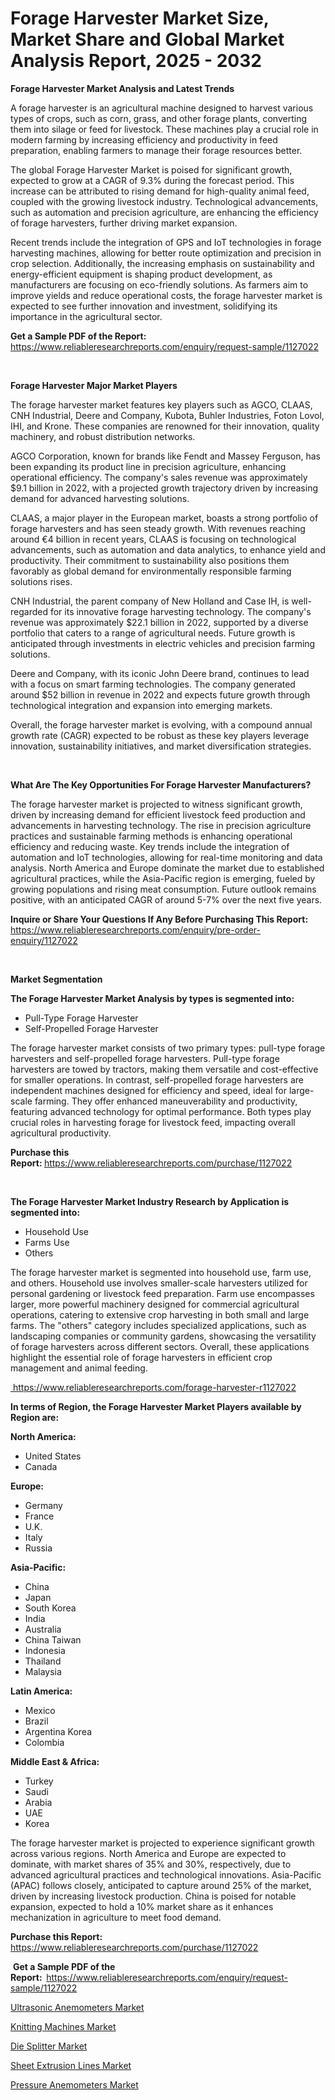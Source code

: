 <p><h1>Forage Harvester Market Size, Market Share and Global Market Analysis Report, 2025 - 2032</h1></p><p><strong>Forage Harvester Market Analysis and Latest Trends</strong></p>
<p><p>A forage harvester is an agricultural machine designed to harvest various types of crops, such as corn, grass, and other forage plants, converting them into silage or feed for livestock. These machines play a crucial role in modern farming by increasing efficiency and productivity in feed preparation, enabling farmers to manage their forage resources better.</p><p>The global Forage Harvester Market is poised for significant growth, expected to grow at a CAGR of 9.3% during the forecast period. This increase can be attributed to rising demand for high-quality animal feed, coupled with the growing livestock industry. Technological advancements, such as automation and precision agriculture, are enhancing the efficiency of forage harvesters, further driving market expansion.</p><p>Recent trends include the integration of GPS and IoT technologies in forage harvesting machines, allowing for better route optimization and precision in crop selection. Additionally, the increasing emphasis on sustainability and energy-efficient equipment is shaping product development, as manufacturers are focusing on eco-friendly solutions. As farmers aim to improve yields and reduce operational costs, the forage harvester market is expected to see further innovation and investment, solidifying its importance in the agricultural sector.</p></p>
<p><strong>Get a Sample PDF of the Report:&nbsp;</strong> <a href="https://www.reliableresearchreports.com/enquiry/request-sample/1127022?utm_campaign=36&utm_medium=2&utm_source=Github&utm_content=ia&utm_term=21022025&utm_id=forage-harvester">https://www.reliableresearchreports.com/enquiry/request-sample/1127022</a></p>
<p>&nbsp;</p>
<p><strong>Forage Harvester Major Market Players</strong></p>
<p><p>The forage harvester market features key players such as AGCO, CLAAS, CNH Industrial, Deere and Company, Kubota, Buhler Industries, Foton Lovol, IHI, and Krone. These companies are renowned for their innovation, quality machinery, and robust distribution networks.</p><p>AGCO Corporation, known for brands like Fendt and Massey Ferguson, has been expanding its product line in precision agriculture, enhancing operational efficiency. The company's sales revenue was approximately $9.1 billion in 2022, with a projected growth trajectory driven by increasing demand for advanced harvesting solutions.</p><p>CLAAS, a major player in the European market, boasts a strong portfolio of forage harvesters and has seen steady growth. With revenues reaching around €4 billion in recent years, CLAAS is focusing on technological advancements, such as automation and data analytics, to enhance yield and productivity. Their commitment to sustainability also positions them favorably as global demand for environmentally responsible farming solutions rises.</p><p>CNH Industrial, the parent company of New Holland and Case IH, is well-regarded for its innovative forage harvesting technology. The company's revenue was approximately $22.1 billion in 2022, supported by a diverse portfolio that caters to a range of agricultural needs. Future growth is anticipated through investments in electric vehicles and precision farming solutions.</p><p>Deere and Company, with its iconic John Deere brand, continues to lead with a focus on smart farming technologies. The company generated around $52 billion in revenue in 2022 and expects future growth through technological integration and expansion into emerging markets.</p><p>Overall, the forage harvester market is evolving, with a compound annual growth rate (CAGR) expected to be robust as these key players leverage innovation, sustainability initiatives, and market diversification strategies.</p></p>
<p>&nbsp;</p>
<p><strong>What Are The Key Opportunities For Forage Harvester Manufacturers?</strong></p>
<p><p>The forage harvester market is projected to witness significant growth, driven by increasing demand for efficient livestock feed production and advancements in harvesting technology. The rise in precision agriculture practices and sustainable farming methods is enhancing operational efficiency and reducing waste. Key trends include the integration of automation and IoT technologies, allowing for real-time monitoring and data analysis. North America and Europe dominate the market due to established agricultural practices, while the Asia-Pacific region is emerging, fueled by growing populations and rising meat consumption. Future outlook remains positive, with an anticipated CAGR of around 5-7% over the next five years.</p></p>
<p><strong>Inquire or Share Your Questions If Any Before Purchasing This Report:</strong> <a href="https://www.reliableresearchreports.com/enquiry/pre-order-enquiry/1127022?utm_campaign=36&utm_medium=2&utm_source=Github&utm_content=ia&utm_term=21022025&utm_id=forage-harvester">https://www.reliableresearchreports.com/enquiry/pre-order-enquiry/1127022</a></p>
<p>&nbsp;</p>
<p><strong>Market Segmentation</strong></p>
<p><strong>The Forage Harvester Market Analysis by types is segmented into:</strong></p>
<p><ul><li>Pull-Type Forage Harvester</li><li>Self-Propelled Forage Harvester</li></ul></p>
<p><p>The forage harvester market consists of two primary types: pull-type forage harvesters and self-propelled forage harvesters. Pull-type forage harvesters are towed by tractors, making them versatile and cost-effective for smaller operations. In contrast, self-propelled forage harvesters are independent machines designed for efficiency and speed, ideal for large-scale farming. They offer enhanced maneuverability and productivity, featuring advanced technology for optimal performance. Both types play crucial roles in harvesting forage for livestock feed, impacting overall agricultural productivity.</p></p>
<p><strong>Purchase this Report:&nbsp;</strong><a href="https://www.reliableresearchreports.com/purchase/1127022?utm_campaign=36&utm_medium=2&utm_source=Github&utm_content=ia&utm_term=21022025&utm_id=forage-harvester">https://www.reliableresearchreports.com/purchase/1127022</a></p>
<p>&nbsp;</p>
<p><strong>The Forage Harvester Market Industry Research by Application is segmented into:</strong></p>
<p><ul><li>Household Use</li><li>Farms Use</li><li>Others</li></ul></p>
<p><p>The forage harvester market is segmented into household use, farm use, and others. Household use involves smaller-scale harvesters utilized for personal gardening or livestock feed preparation. Farm use encompasses larger, more powerful machinery designed for commercial agricultural operations, catering to extensive crop harvesting in both small and large farms. The "others" category includes specialized applications, such as landscaping companies or community gardens, showcasing the versatility of forage harvesters across different sectors. Overall, these applications highlight the essential role of forage harvesters in efficient crop management and animal feeding.</p></p>
<p><a href="https://www.reliableresearchreports.com/forage-harvester-r1127022?utm_campaign=36&utm_medium=2&utm_source=Github&utm_content=ia&utm_term=21022025&utm_id=forage-harvester">&nbsp;https://www.reliableresearchreports.com/forage-harvester-r1127022</a></p>
<p><strong>In terms of Region, the Forage Harvester Market Players available by Region are:</strong></p>
<p>
    <p> <strong> North America: </strong>
        <ul>
            <li>United States</li>
            <li>Canada</li>
        </ul>
        </p> 
    <p> <strong> Europe: </strong>
        <ul>
            <li>Germany</li>
            <li>France</li>
            <li>U.K.</li>
            <li>Italy</li>
            <li>Russia</li>
        </ul>
        </p> 
    <p> <strong> Asia-Pacific: </strong>
        <ul>
            <li>China</li>
            <li>Japan</li>
            <li>South Korea</li>
            <li>India</li>
            <li>Australia</li>
            <li>China Taiwan</li>
            <li>Indonesia</li>
            <li>Thailand</li>
            <li>Malaysia</li>
        </ul>
        </p> 
    <p> <strong> Latin America: </strong>
        <ul>
            <li>Mexico</li>
            <li>Brazil</li>
            <li>Argentina Korea</li>
            <li>Colombia</li>
        </ul>
        </p> 
    <p> <strong> Middle East & Africa: </strong>
        <ul>
            <li>Turkey</li>
            <li>Saudi</li>
            <li>Arabia</li>
            <li>UAE</li>
            <li>Korea</li>
        </ul>
    </p>
    </p>
<p><p>The forage harvester market is projected to experience significant growth across various regions. North America and Europe are expected to dominate, with market shares of 35% and 30%, respectively, due to advanced agricultural practices and technological innovations. Asia-Pacific (APAC) follows closely, anticipated to capture around 25% of the market, driven by increasing livestock production. China is poised for notable expansion, expected to hold a 10% market share as it enhances mechanization in agriculture to meet food demand.</p></p>
<p><strong>Purchase this Report: </strong><a href="https://www.reliableresearchreports.com/purchase/1127022?utm_campaign=36&utm_medium=2&utm_source=Github&utm_content=ia&utm_term=21022025&utm_id=forage-harvester">https://www.reliableresearchreports.com/purchase/1127022</a></p>
<p>&nbsp;<strong>Get a Sample PDF of the Report:&nbsp;&nbsp;</strong><a href="https://www.reliableresearchreports.com/enquiry/request-sample/1127022?utm_campaign=36&utm_medium=2&utm_source=Github&utm_content=ia&utm_term=21022025&utm_id=forage-harvester">https://www.reliableresearchreports.com/enquiry/request-sample/1127022</a></p>
<p><strong></strong></p>
<p><p><a href="https://github.com/elitasvimal/Market-Research-Report-List-1/blob/main/ultrasonic-anemometers-market.md?utm_campaign=36&utm_medium=2&utm_source=Github&utm_content=ia&utm_term=21022025&utm_id=forage-harvester">Ultrasonic Anemometers Market</a></p><p><a href="https://github.com/binnazcassam/Market-Research-Report-List-1/blob/main/knitting-machines-market.md?utm_campaign=36&utm_medium=2&utm_source=Github&utm_content=ia&utm_term=21022025&utm_id=forage-harvester">Knitting Machines Market</a></p><p><a href="https://github.com/genayziben/Market-Research-Report-List-1/blob/main/die-splitter-market.md?utm_campaign=36&utm_medium=2&utm_source=Github&utm_content=ia&utm_term=21022025&utm_id=forage-harvester">Die Splitter Market</a></p><p><a href="https://github.com/beroxiluwaya/Market-Research-Report-List-1/blob/main/sheet-extrusion-lines-market.md?utm_campaign=36&utm_medium=2&utm_source=Github&utm_content=ia&utm_term=21022025&utm_id=forage-harvester">Sheet Extrusion Lines Market</a></p><p><a href="https://github.com/meuskocov/Market-Research-Report-List-1/blob/main/pressure-anemometers-market.md?utm_campaign=36&utm_medium=2&utm_source=Github&utm_content=ia&utm_term=21022025&utm_id=forage-harvester">Pressure Anemometers Market</a></p></p>